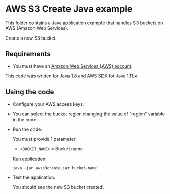 # AWS S3 Create Java example

This folder contains a Java application example that handles S3 buckets on AWS (Amazon Web Services).

Create a new S3 bucket.




## Requirements

* You must have an [Amazon Web Services (AWS) account](http://aws.amazon.com/).

This code was written for Java 1.8 and AWS SDK for Java 1.11.x.




## Using the code

* Configure your AWS access keys.

* You can select the bucket region changing the value of "region" variable in the code.

* Run the code.

  You must provide 1 parameter:
  
  * `<BUCKET_NAME>` = Bucket name

  Run application:
  
  ```
  java -jar awss3create.jar bucket-name
  ```

* Test the application.

  You should see the new S3 bucket created.
